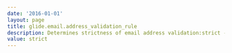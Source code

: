 ```yaml
---
date: '2016-01-01'
layout: page
title: glide.email.address_validation_rule
description: Determines strictness of email address validation:strict -- addresses will be held to the RFC 822 standardbasic -- a more relaxed set of rules (e.g., spaces can separate addresses) will be applied
value: strict 
---
```

